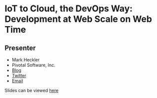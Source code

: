 # IoT to Cloud, the DevOps Way: Development at Web Scale on Web Time

## Presenter
* Mark Heckler
* Pivotal Software, Inc.
* [Blog](http://www.thehecklers.org)
* [Twitter](http://twitter.com/mkheck)
* [Email](mark@thehecklers.org)

Slides can be viewed [here](http://www.slideshare.net/HecklerMark/iot-to-cloud-the-devops-way)
